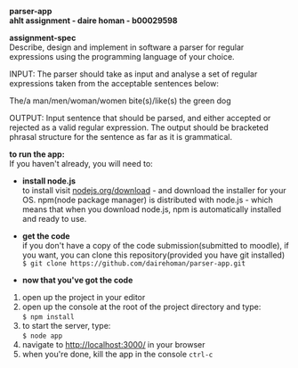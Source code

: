 **parser-app**  
**ahlt assignment - daire homan - b00029598**


**assignment-spec**   
Describe, design and implement in software a parser for regular expressions using the programming language of your choice.

INPUT: The parser should take as input and analyse a set of regular expressions taken from the acceptable sentences below:   

The/a man/men/woman/women bite(s)/like(s) the green dog   

OUTPUT: Input sentence that should be parsed, and either accepted or rejected as a valid regular expression. The output should be bracketed phrasal structure for the sentence as far as it is grammatical.


**to run the app:**   
If you haven't already, you will need to:  
* **install node.js**  
to install visit [nodejs.org/download](https://nodejs.org/en/download/) - and download the installer for your OS. npm(node package manager) is distributed with node.js - which means that when you download node.js, npm is automatically installed and ready to use.   

* **get the code**   
if you don't have a copy of the code submission(submitted to moodle), if you want, you can clone this repository(provided you have git installed)   
 ```$ git clone https://github.com/dairehoman/parser-app.git```

* **now that you've got the code**
1. open up the project in your editor
2. open up the console at the root of the project directory and type:   
```$ npm install```
3. to start the server, type:   
```$ node app```   
4. navigate to [http://localhost:3000/](http://localhost:3000/) in your browser
5. when you're done, kill the app in the console ```ctrl-c```
